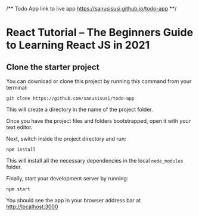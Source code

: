 /** Todo App
link to live app https://sanusisusi.github.io/todo-app
**/

# React Tutorial – The Beginners Guide to Learning React JS in 2021

## Clone the starter project

You can download or clone this project by running this command from your terminal:

```
git clone https://github.com/sanusisusi/todo-app
```

This will create a directory in the name of the project folder.

Once you have the project files and folders bootstrapped, open it with your text editor.

Next, switch inside the project directory and run:

```
npm install
```

This will install all the necessary dependencies in the local `node_modules` folder.

Finally, start your development server by running:

```
npm start
```

You should see the app in your browser address bar at [http://localhost:3000](http://localhost:3000)

